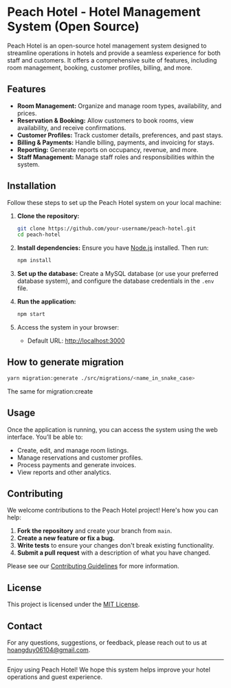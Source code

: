 # Peach Hotel - Hotel Management System (Open Source)

Peach Hotel is an open-source hotel management system designed to streamline operations in hotels and provide a seamless experience for both staff and customers. It offers a comprehensive suite of features, including room management, booking, customer profiles, billing, and more.

## Features

- **Room Management:** Organize and manage room types, availability, and prices.
- **Reservation & Booking:** Allow customers to book rooms, view availability, and receive confirmations.
- **Customer Profiles:** Track customer details, preferences, and past stays.
- **Billing & Payments:** Handle billing, payments, and invoicing for stays.
- **Reporting:** Generate reports on occupancy, revenue, and more.
- **Staff Management:** Manage staff roles and responsibilities within the system.

## Installation

Follow these steps to set up the Peach Hotel system on your local machine:

1. **Clone the repository:**
   ```bash
   git clone https://github.com/your-username/peach-hotel.git
   cd peach-hotel
   ```

2. **Install dependencies:**
   Ensure you have [Node.js](https://nodejs.org/) installed. Then run:
   ```bash
   npm install
   ```

3. **Set up the database:**
   Create a MySQL database (or use your preferred database system), and configure the database credentials in the `.env` file.

4. **Run the application:**
   ```bash
   npm start
   ```

5. Access the system in your browser:
   - Default URL: [http://localhost:3000](http://localhost:3000)

## How to generate migration
```bash
yarn migration:generate ./src/migrations/<name_in_snake_case>
```

The same for migration:create

## Usage

Once the application is running, you can access the system using the web interface. You’ll be able to:
- Create, edit, and manage room listings.
- Manage reservations and customer profiles.
- Process payments and generate invoices.
- View reports and other analytics.

## Contributing

We welcome contributions to the Peach Hotel project! Here's how you can help:

1. **Fork the repository** and create your branch from `main`.
2. **Create a new feature or fix a bug.**
3. **Write tests** to ensure your changes don't break existing functionality.
4. **Submit a pull request** with a description of what you have changed.

Please see our [Contributing Guidelines](CONTRIBUTING.md) for more information.

## License

This project is licensed under the [MIT License](LICENSE).

## Contact

For any questions, suggestions, or feedback, please reach out to us at [hoangduy06104@gmail.com](mailto:hoangduy06104@gmail.com).

---

Enjoy using Peach Hotel! We hope this system helps improve your hotel operations and guest experience.
